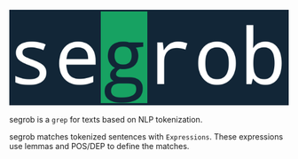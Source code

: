 <p align="center"><img alt="mankidown" src="logo.png"/></p>

segrob is a `grep` for texts based on NLP tokenization.

segrob matches tokenized sentences with `Expressions`. These expressions use lemmas and POS/DEP to define the matches.
